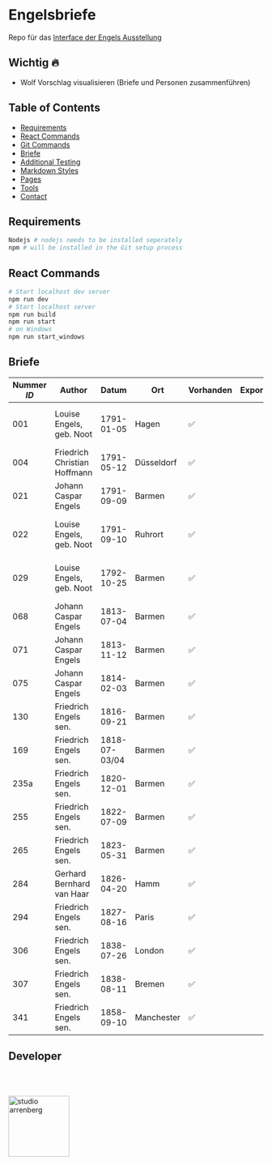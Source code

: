 # Engelsbriefe

Repo für das [Interface der Engels Ausstellung](https://engels.arrenberg.studio/)


## Wichtig 🔥
* Wolf Vorschlag visualisieren (Briefe und Personen zusammenführen)


## Table of Contents
* [Requirements](#requirements)
* [React Commands](#react-commands)
* [Git Commands](https://github.com/j0hannr/engels-briefe/blob/master/Git-Commands.md) 
* [Briefe](#briefe)
* [Additional Testing](https://github.com/j0hannr/engels-briefe/blob/master/Further-ReadMe.md)
* [Markdown Styles](https://github.com/j0hannr/engels-briefe/blob/master/Further-ReadMe.md)
* [Pages](https://github.com/j0hannr/engels-briefe/blob/master/Further-ReadMe.md)
* [Tools](https://github.com/j0hannr/engels-briefe/blob/master/Further-ReadMe.md)
* [Contact](#contact)

## Requirements
```bash
Nodejs # nodejs needs to be installed seperately 
npm # will be installed in the Git setup process
```

## React Commands
```bash
# Start localhost dev server
npm run dev
# Start localhost server
npm run build
npm run start
# on Windows
npm run start_windows
```

## Briefe

Nummer *ID* | Author | Datum | Ort | Vorhanden | Exportiert | Fertig | Audio | Kommentar 
--- | --- | --- | --- | --- | --- | --- | --- | --- 
001 | Louise Engels, geb. Noot | 1791-01-05 | Hagen | :white_check_mark: | | | :x: | Weibliche Einlesung, Audio wird nachgeliefert
004 | Friedrich Christian Hoffmann | 1791-05-12 | Düsseldorf | :white_check_mark: | | | :white_check_mark: |
021 | Johann Caspar Engels | 1791-09-09| Barmen | :white_check_mark: | | | :white_check_mark: |
022 | Louise Engels, geb. Noot | 1791-09-10 | Ruhrort | :white_check_mark: | | | :x: | Weibliche Einlesung, Audio wird nachgeliefert
029 | Louise Engels, geb. Noot | 1792-10-25 | Barmen | :white_check_mark:| | | :x: | Weibliche Einlesung, Audio wird nachgeliefert
068 | Johann Caspar Engels | 1813-07-04 | Barmen | :white_check_mark:| | | :white_check_mark: |
071 | Johann Caspar Engels | 1813-11-12 | Barmen | :white_check_mark: | | | :white_check_mark: |
075 | Johann Caspar Engels | 1814-02-03 | Barmen | :white_check_mark: | | | :white_check_mark: |
130 | Friedrich Engels sen. | 1816-09-21 | Barmen | :white_check_mark: | | | :white_check_mark: |
169 | Friedrich Engels sen. | 1818-07-03/04 | Barmen | :white_check_mark: | | | :white_check_mark: |
235a | Friedrich Engels sen. | 1820-12-01 | Barmen | :white_check_mark: | | | :white_check_mark: | Schlechte Scan Qualität!
255 | Friedrich Engels sen. | 1822-07-09 | Barmen | :white_check_mark: | | | :white_check_mark: |
265 | Friedrich Engels sen. | 1823-05-31 | Barmen | :white_check_mark: | | | :white_check_mark: |
284 | Gerhard Bernhard van Haar | 1826-04-20 | Hamm | :white_check_mark: | | | :white_check_mark: |
294 | Friedrich Engels sen. | 1827-08-16 | Paris | :white_check_mark: | | | :white_check_mark: |
306 | Friedrich Engels sen. | 1838-07-26 | London | :white_check_mark: | | | :white_check_mark: |
307 | Friedrich Engels sen. | 1838-08-11 | Bremen | :white_check_mark: | | | :white_check_mark: | Fehlerhafte Benennung?
341 | Friedrich Engels sen. | 1858-09-10 | Manchester | :white_check_mark: | | | :white_check_mark: | Schlechte Scan Qualität!


## Developer

<br>
<br>

<a href="https://arrenberg.studio"><img src="https://resources.arrenberg.studio/logo/black.png"
     alt="studio arrenberg"
     style="float: left; margin-right: 10px; height: 120px" /></a>

<br>
